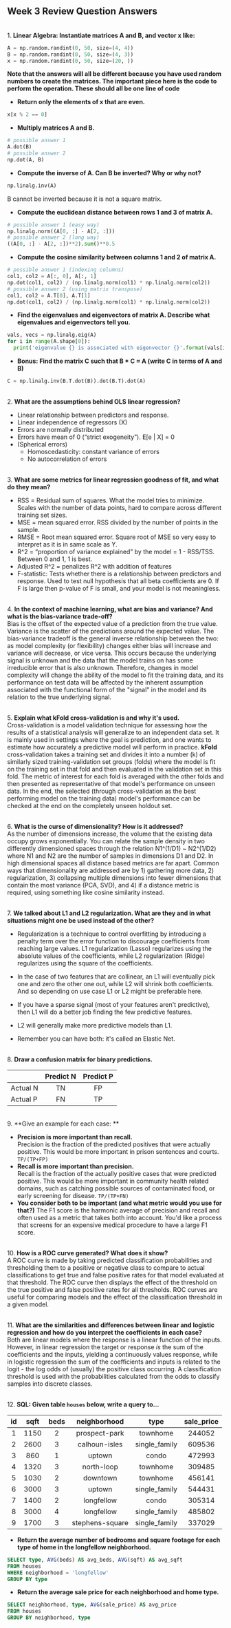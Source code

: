 ## Week 3 Review Question Answers

<br>1. **Linear Algebra: Instantiate matrices A and B, and vector x like:**
  ``` python
  A = np.random.randint(0, 50, size=(4, 4))
  B = np.random.randint(0, 50, size=(4, 3))
  x = np.random.randint(0, 50, size=(20, ))
  ```
  **Note that the answers will all be different because you have used random numbers to create the matrices. The important piece here is the code to perform the operation. These should all be one line of code**

  * **Return only the elements of x that are even.**
  ```python
  x[x % 2 == 0]
  ```  
  * **Multiply matrices A and B.**
  ```python
  # possible answer 1
  A.dot(B)
  # possible answer 2
  np.dot(A, B)
  ```
  * **Compute the inverse of A. Can B be inverted? Why or why not?**
  ```python
  np.linalg.inv(A)
  ```
  B cannot be inverted because it is not a square matrix.

  * **Compute the euclidean distance between rows 1 and 3 of matrix A.**
  ```python
  # possible answer 1 (easy way)
  np.linalg.norm((A[0, :] - A[2, :]))
  # possible answer 2 (long way)
  ((A[0, :] - A[2, :])**2).sum()**0.5
  ```
  * **Compute the cosine similarity between columns 1 and 2 of matrix A.**
  ```python
  # possible answer 1 (indexing columns)
  col1, col2 = A[:, 0], A[:, 1]
  np.dot(col1, col2) / (np.linalg.norm(col1) * np.linalg.norm(col2))
  # possible answer 2 (using matrix transpose)
  col1, col2 = A.T[0], A.T[1]
  np.dot(col1, col2) / (np.linalg.norm(col1) * np.linalg.norm(col2))
  ```
  * **Find the eigenvalues and eigenvectors of matrix A. Describe what eigenvalues and eigenvectors tell you.**  
  ```python
  vals, vecs = np.linalg.eig(A)
  for i in range(A.shape[0]):
    print('eigenvalue {} is associated with eigenvector {}'.format(vals[i], vecs[:, i]))
  ```
  * **Bonus: Find the matrix C such that B * C ≈ A (write C in terms of A and B)**
  ```python
  C = np.linalg.inv(B.T.dot(B)).dot(B.T).dot(A)
  ```

<br>2. **What are the assumptions behind OLS linear regression?**
  * Linear relationship between predictors and response.
  * Linear independence of regressors (X)
  * Errors are normally distributed
  * Errors have mean of 0 (“strict exogeneity”).  E[e | X] = 0
  * (Spherical errors)
    * Homoscedasticity: constant variance of errors
    * No autocorrelation of errors

<br>3. **What are some metrics for linear regression goodness of fit, and what do they mean?**
  * RSS = Residual sum of squares. What the model tries to minimize. Scales with the number of data points, hard to compare across different training set sizes.  
  * MSE = mean squared error. RSS divided by the number of points in the sample.
  * RMSE = Root mean squared error. Square root of MSE so very easy to interpret as it is in same scale as Y.
  * R^2 = “proportion of variance explained” by the model = 1 - RSS/TSS.  Between 0 and 1, 1 is best.
  * Adjusted R^2 = penalizes R^2 with addition of features
  * F-statistic: Tests whether there is a relationship between predictors and response.  Used to test null hypothesis that all beta coefficients are 0. If F is large then p-value of F is small, and your model is not meaningless.

<br>4. **In the context of machine learning, what are bias and variance?  And what is the bias-variance trade-off?**  
    Bias is the offset of the expected value of a prediction from the true value.  Variance is the scatter of the predictions around the expected value.  The bias-variance tradeoff is the general inverse relationship between the two:  as model complexity (or flexibility) changes either bias will increase and variance will decrease, or vice versa.  This occurs because the underlying signal is unknown and the data that the model trains on has some irreducible error that is also unknown.  Therefore, changes in model complexity will change the ability of the model to fit the training data, and its performance on test data will be affected by the inherent assumption associated with the functional form of the "signal" in the model and its relation to the true underlying signal.

<br>5. **Explain what kFold cross-validation is and why it's used.**  
    Cross-validation is a model validation technique for assessing how the results of a statistical analysis will generalize to an independent data set. It is mainly used in settings where the goal is prediction, and one wants to estimate how accurately a predictive model will perform in practice. **kFold** cross-validation takes a training set and divides it into a number (k) of similarly sized training-validation set groups (folds) where the model is fit on the training set in that fold and then evaluated in the validation set in this fold.  The metric of interest for each fold is averaged with the other folds and then presented as representative of that model's performance on unseen data.  In the end, the selected (through cross-validation as the best performing model on the training data) model's performance can be checked at the end on the completely unseen holdout set.

<br>6. **What is the curse of dimensionality?  How is it addressed?**  
  As the number of dimensions increase, the volume that the existing data occupy grows exponentially. You can relate the sample density in two differently dimensioned spaces through the relation N1^(1/D1) ~ N2^(1/D2) where N1 and N2 are the number of samples in dimensions D1 and D2.  In high dimensional spaces all distance based metrics are far apart.    Common ways that dimensionality are addressed are by 1) gathering more data, 2) regularization, 3) collapsing multiple dimensions into fewer dimensions that contain the most variance (PCA, SVD), and 4) if a distance metric is required, using something like cosine similarity instead.

<br>7. **We talked about L1 and L2 regularization.  What are they and in what situations might one be used instead of the other?**
  * Regularization is a technique to control overfitting by introducing a penalty
  term over the error function to discourage coefficients from reaching large values.
  L1 regularization (Lasso) regularizes using the absolute values of the coefficients,
  while L2 regularization (Ridge) regularizes using the square of the coefficients.

  * In the case of two features that are collinear, an L1 will eventually pick one and
  zero the other one out, while L2 will shrink both coefficients.  And so depending
  on use case L1 or L2 might be preferable here.

  * If you have a sparse signal (most of your features aren't predictive), then L1
  will do a better job finding the few predictive features.

  * L2 will generally make more predictive models than L1.

  * Remember you can have both: it's called an Elastic Net.

<br>8. **Draw a confusion matrix for binary predictions.**  

  || Predict N | Predict P |
  |-|:-:|:-:|
  | Actual N |TN|FP|
  | Actual P |FN|TP|  

<br>9. **Give an example for each case: **
  * **Precision is more important than recall.**  
    Precision is the fraction of the predicted positives that were actually positive. This would be more important in prison sentences and courts. `TP/(TP+FP)`
  * **Recall is more important than precision.**    
    Recall is the fraction of the actually positive cases that were predicted positive.  This would be more important in community health related domains, such as catching possible sources of contaminated food, or early screening for disease. `TP/(TP+FN)`
  * **You consider both to be important (and what metric would you use for that?)**
    The F1 score is the harmonic average of precision and recall and often used as a metric that takes both into account.  You'd like a process that screens for an expensive medical procedure to have a large F1 score.

<br>10. **How is a ROC curve generated?  What does it show?**   
    A ROC curve is made by taking predicted classification probabilities and thresholding them to a positive or negative class to compare to actual classifications to get true and false positive rates for that model evaluated at that threshold.  The ROC curve then displays the effect of the threshold on the true positive and false positive rates for all thresholds.  ROC curves are useful for comparing models and the effect of the classification threshold in a given model.

<br>11. **What are the similarities and differences between linear and logistic regression and how do you interpret the coefficients in each case?**  
Both are linear models where the response is a linear function of the inputs.  However, in linear regression the target or response *is* the sum of the coefficients and the inputs, yielding a continuously values response, while in logistic regression the sum of the coefficients and inputs is related to the logit - the log odds of (usually) the positive class occurring.  A classification threshold is used with the probabilities calculated from the odds to classify samples into discrete classes.

<br>12. **SQL: Given table `houses` below, write a query to...**

| id | sqft | beds | neighborhood | type | sale_price |
|:----------:|:------------:|:----------:|:----------:|:-----------:|:-----------:|
| 1 | 1150 | 2 | prospect-park | townhome | 244052 |
| 2 | 2600 | 3 | calhoun-isles | single_family | 609536 |
| 3 | 860 | 1 | uptown | condo | 472993 |
| 4 | 1320 | 3 | north-loop | townhome | 309485 |
| 5 | 1030 | 2 | downtown | townhome | 456141 |
| 6 | 3000 | 3 | uptown | single_family | 544431 |
| 7 | 1400 | 2 | longfellow | condo | 305314 |
| 8 | 3000 | 4 | longfellow | single_family | 485802 |
| 9 | 1700 | 3 | stephens-square | single_family | 337029 |

  * **Return the average number of bedrooms and square footage for each type of home in the longfellow neighborhood.**
  ```SQL
  SELECT type, AVG(beds) AS avg_beds, AVG(sqft) AS avg_sqft
  FROM houses
  WHERE neighborhood = 'longfellow'
  GROUP BY type
  ```
  * **Return the average sale price for each neighborhood and home type.**
  ```SQL
  SELECT neighborhood, type, AVG(sale_price) AS avg_price
  FROM houses
  GROUP BY neighborhood, type
  ```
